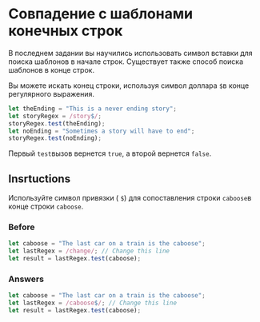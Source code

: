 # Совпадение с шаблонами конечных строк
В последнем задании вы научились использовать символ вставки для поиска шаблонов в начале строк. Существует также способ поиска шаблонов в конце строк.

Вы можете искать конец строки, используя символ доллара `$`в конце регулярного выражения.
```javascript
let theEnding = "This is a never ending story";
let storyRegex = /story$/;
storyRegex.test(theEnding);
let noEnding = "Sometimes a story will have to end";
storyRegex.test(noEnding);
```
Первый `test`вызов вернется `true`, а второй вернется `false`.
## Insrtuctions
Используйте символ привязки ( `$`) для сопоставления строки `caboose`в конце строки `caboose`.
### Before
```javascript
let caboose = "The last car on a train is the caboose";
let lastRegex = /change/; // Change this line
let result = lastRegex.test(caboose);
```
### Answers
```javascript
let caboose = "The last car on a train is the caboose";
let lastRegex = /caboose$/; // Change this line
let result = lastRegex.test(caboose);
```
